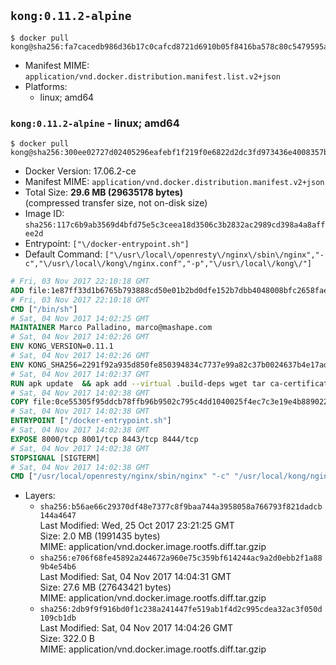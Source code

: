 ## `kong:0.11.2-alpine`

```console
$ docker pull kong@sha256:fa7cacedb986d36b17c0cafcd8721d6910b05f8416ba578c80c5479595a5ae36
```

-	Manifest MIME: `application/vnd.docker.distribution.manifest.list.v2+json`
-	Platforms:
	-	linux; amd64

### `kong:0.11.2-alpine` - linux; amd64

```console
$ docker pull kong@sha256:300ee02727d02405296eafebf1f219f0e6822d2dc3fd973436e4008357bf3c9c
```

-	Docker Version: 17.06.2-ce
-	Manifest MIME: `application/vnd.docker.distribution.manifest.v2+json`
-	Total Size: **29.6 MB (29635178 bytes)**  
	(compressed transfer size, not on-disk size)
-	Image ID: `sha256:117c6b9ab3569d4bfd75e5c3ceea18d3506c3b2832ac2989cd398a4a8affee2d`
-	Entrypoint: `["\/docker-entrypoint.sh"]`
-	Default Command: `["\/usr\/local\/openresty\/nginx\/sbin\/nginx","-c","\/usr\/local\/kong\/nginx.conf","-p","\/usr\/local\/kong\/"]`

```dockerfile
# Fri, 03 Nov 2017 22:10:18 GMT
ADD file:1e87ff33d1b6765b793888cd50e01b2bd0dfe152b7dbb4048008bfc2658faea7 in / 
# Fri, 03 Nov 2017 22:10:18 GMT
CMD ["/bin/sh"]
# Sat, 04 Nov 2017 14:02:25 GMT
MAINTAINER Marco Palladino, marco@mashape.com
# Sat, 04 Nov 2017 14:02:26 GMT
ENV KONG_VERSION=0.11.1
# Sat, 04 Nov 2017 14:02:26 GMT
ENV KONG_SHA256=2291f92a935d850fe850394834c7737e99a82c37b0024637b4e17adfa1a4ef28
# Sat, 04 Nov 2017 14:02:37 GMT
RUN apk update 	&& apk add --virtual .build-deps wget tar ca-certificates 	&& apk add libgcc openssl pcre perl 	&& wget -O kong.tar.gz "https://bintray.com/kong/kong-community-edition-alpine-tar/download_file?file_path=kong-community-edition-$KONG_VERSION.apk.tar.gz" 	&& echo "$KONG_SHA256 *kong.tar.gz" | sha256sum -c - 	&& tar -xzf kong.tar.gz -C /tmp 	&& rm -f kong.tar.gz 	&& cp -R /tmp/usr / 	&& rm -rf /tmp/usr 	&& apk del .build-deps 	&& rm -rf /var/cache/apk/*
# Sat, 04 Nov 2017 14:02:38 GMT
COPY file:0ce55305f95ddcb78ffb96b9502c795c4dd1040025f4ec7c3e19e4b889022b90 in /docker-entrypoint.sh 
# Sat, 04 Nov 2017 14:02:38 GMT
ENTRYPOINT ["/docker-entrypoint.sh"]
# Sat, 04 Nov 2017 14:02:38 GMT
EXPOSE 8000/tcp 8001/tcp 8443/tcp 8444/tcp
# Sat, 04 Nov 2017 14:02:38 GMT
STOPSIGNAL [SIGTERM]
# Sat, 04 Nov 2017 14:02:38 GMT
CMD ["/usr/local/openresty/nginx/sbin/nginx" "-c" "/usr/local/kong/nginx.conf" "-p" "/usr/local/kong/"]
```

-	Layers:
	-	`sha256:b56ae66c29370df48e7377c8f9baa744a3958058a766793f821dadcb144a4647`  
		Last Modified: Wed, 25 Oct 2017 23:21:25 GMT  
		Size: 2.0 MB (1991435 bytes)  
		MIME: application/vnd.docker.image.rootfs.diff.tar.gzip
	-	`sha256:e706f68fe45892a244672a960e75c359bf614244ac9a2d0ebb2f1a889b4e54b6`  
		Last Modified: Sat, 04 Nov 2017 14:04:31 GMT  
		Size: 27.6 MB (27643421 bytes)  
		MIME: application/vnd.docker.image.rootfs.diff.tar.gzip
	-	`sha256:2db9f9f916bd0f1c238a241447fe519ab1f4d2c995cdea32ac3f050d109cb1db`  
		Last Modified: Sat, 04 Nov 2017 14:04:26 GMT  
		Size: 322.0 B  
		MIME: application/vnd.docker.image.rootfs.diff.tar.gzip
